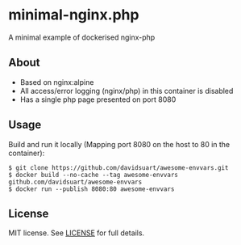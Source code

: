 
# minimal-nginx.php

A minimal example of dockerised nginx-php

## About

- Based on nginx:alpine
- All access/error logging (nginx/php) in this container is disabled
- Has a single php page presented on port 8080

## Usage

Build and run it locally (Mapping port 8080 on the host to 80 in the container):
```shell
$ git clone https://github.com/davidsuart/awesome-envvars.git
$ docker build --no-cache --tag awesome-envvars github.com/davidsuart/awesome-envvars
$ docker run --publish 8080:80 awesome-envvars
```

## License

MIT license. See [LICENSE](LICENSE) for full details.
